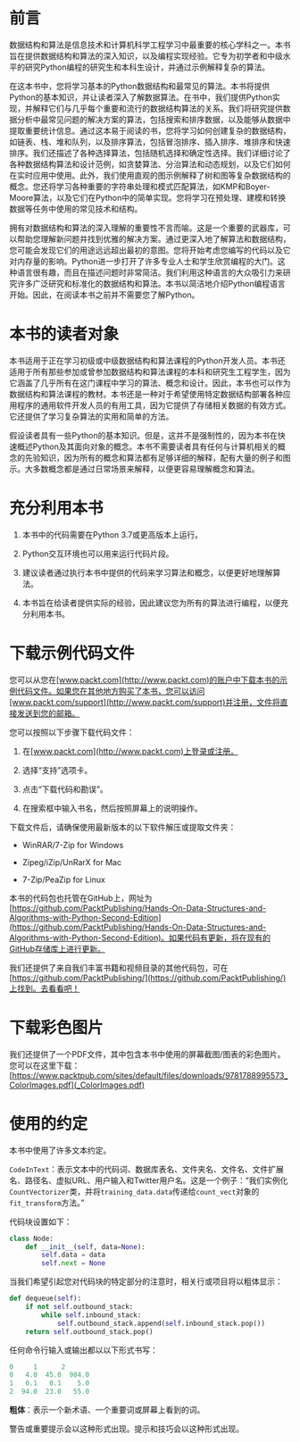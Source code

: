 # 前言

数据结构和算法是信息技术和计算机科学工程学习中最重要的核心学科之一。本书旨在提供数据结构和算法的深入知识，以及编程实现经验。它专为初学者和中级水平的研究Python编程的研究生和本科生设计，并通过示例解释复杂的算法。

在这本书中，您将学习基本的Python数据结构和最常见的算法。本书将提供Python的基本知识，并让读者深入了解数据算法。在书中，我们提供Python实现，并解释它们与几乎每个重要和流行的数据结构算法的关系。我们将研究提供数据分析中最常见问题的解决方案的算法，包括搜索和排序数据，以及能够从数据中提取重要统计信息。通过这本易于阅读的书，您将学习如何创建复杂的数据结构，如链表、栈、堆和队列，以及排序算法，包括冒泡排序、插入排序、堆排序和快速排序。我们还描述了各种选择算法，包括随机选择和确定性选择。我们详细讨论了各种数据结构算法和设计范例，如贪婪算法、分治算法和动态规划，以及它们如何在实时应用中使用。此外，我们使用直观的图示例解释了树和图等复杂数据结构的概念。您还将学习各种重要的字符串处理和模式匹配算法，如KMP和Boyer-Moore算法，以及它们在Python中的简单实现。您将学习在预处理、建模和转换数据等任务中使用的常见技术和结构。

拥有对数据结构和算法的深入理解的重要性不言而喻。这是一个重要的武器库，可以帮助您理解新问题并找到优雅的解决方案。通过更深入地了解算法和数据结构，您可能会发现它们的用途远远超出最初的意图。您将开始考虑您编写的代码以及它对内存量的影响。Python进一步打开了许多专业人士和学生欣赏编程的大门。这种语言很有趣，而且在描述问题时非常简洁。我们利用这种语言的大众吸引力来研究许多广泛研究和标准化的数据结构和算法。本书以简洁地介绍Python编程语言开始。因此，在阅读本书之前并不需要您了解Python。

# 本书的读者对象

本书适用于正在学习初级或中级数据结构和算法课程的Python开发人员。本书还适用于所有那些参加或曾参加数据结构和算法课程的本科和研究生工程学生，因为它涵盖了几乎所有在这门课程中学习的算法、概念和设计。因此，本书也可以作为数据结构和算法课程的教材。本书还是一种对于希望使用特定数据结构部署各种应用程序的通用软件开发人员的有用工具，因为它提供了存储相关数据的有效方式。它还提供了学习复杂算法的实用和简单的方法。

假设读者具有一些Python的基本知识。但是，这并不是强制性的，因为本书在快速概述Python及其面向对象的概念。本书不需要读者具有任何与计算机相关的概念的先验知识，因为所有的概念和算法都有足够详细的解释，配有大量的例子和图示。大多数概念都是通过日常场景来解释，以便更容易理解概念和算法。

# 充分利用本书

1.  本书中的代码需要在Python 3.7或更高版本上运行。

1.  Python交互环境也可以用来运行代码片段。

1.  建议读者通过执行本书中提供的代码来学习算法和概念，以便更好地理解算法。

1.  本书旨在给读者提供实际的经验，因此建议您为所有的算法进行编程，以便充分利用本书。

# 下载示例代码文件

您可以从您在[www.packt.com](http://www.packt.com)的账户中下载本书的示例代码文件。如果您在其他地方购买了本书，您可以访问[www.packt.com/support](http://www.packt.com/support)并注册，文件将直接发送到您的邮箱。

您可以按照以下步骤下载代码文件：

1.  在[www.packt.com](http://www.packt.com)上登录或注册。

1.  选择“支持”选项卡。

1.  点击“下载代码和勘误”。

1.  在搜索框中输入书名，然后按照屏幕上的说明操作。

下载文件后，请确保使用最新版本的以下软件解压或提取文件夹：

+   WinRAR/7-Zip for Windows

+   Zipeg/iZip/UnRarX for Mac

+   7-Zip/PeaZip for Linux

本书的代码包也托管在GitHub上，网址为[https://github.com/PacktPublishing/Hands-On-Data-Structures-and-Algorithms-with-Python-Second-Edition](https://github.com/PacktPublishing/Hands-On-Data-Structures-and-Algorithms-with-Python-Second-Edition)。如果代码有更新，将在现有的GitHub存储库上进行更新。

我们还提供了来自我们丰富书籍和视频目录的其他代码包，可在[https://github.com/PacktPublishing/](https://github.com/PacktPublishing/)上找到。去看看吧！

# 下载彩色图片

我们还提供了一个PDF文件，其中包含本书中使用的屏幕截图/图表的彩色图片。您可以在这里下载：[https://www.packtpub.com/sites/default/files/downloads/9781788995573_ColorImages.pdf](_ColorImages.pdf)

# 使用的约定

本书中使用了许多文本约定。

`CodeInText`：表示文本中的代码词、数据库表名、文件夹名、文件名、文件扩展名、路径名、虚拟URL、用户输入和Twitter用户名。这是一个例子：“我们实例化`CountVectorizer`类，并将`training_data.data`传递给`count_vect`对象的`fit_transform`方法。”

代码块设置如下：

```py
class Node: 
    def __init__(self, data=None): 
        self.data = data 
        self.next = None
```

当我们希望引起您对代码块的特定部分的注意时，相关行或项目将以粗体显示：

```py
def dequeue(self):  
    if not self.outbound_stack: 
        while self.inbound_stack: 
            self.outbound_stack.append(self.inbound_stack.pop()) 
    return self.outbound_stack.pop()
```

任何命令行输入或输出都以以下形式书写：

```py
0     1      2
0   4.0  45.0  984.0
1   0.1   0.1    5.0
2  94.0  23.0   55.0
```

**粗体**：表示一个新术语、一个重要词或屏幕上看到的词。

警告或重要提示会以这种形式出现。提示和技巧会以这种形式出现。
